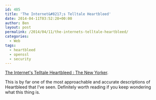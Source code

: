 ```yaml
---
id: 485
title: 'The Internet&#8217;s Telltale Heartbleed'
date: 2014-04-11T03:52:28+00:00
author: Ben
layout: post
permalink: /2014/04/11/the-internets-telltale-heartbleed/
categories:
  - Web
tags:
  - heartbleed
  - openssl
  - security
---
```

[The Internet's Telltale Heartbleed : The New Yorker](http://www.newyorker.com/online/blogs/elements/2014/04/the-internets-telltale-heartbleed.html).

This is by far one of the most approachable and accurate descriptions of Heartbleed that I&#8217;ve seen. Definitely worth reading if you keep wondering what this thing is.